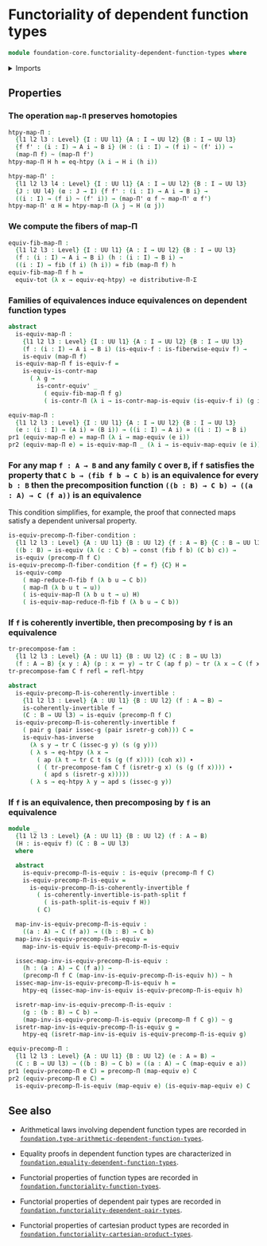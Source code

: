# Functoriality of dependent function types

```agda
module foundation-core.functoriality-dependent-function-types where
```

<details><summary>Imports</summary>

```agda
open import foundation.action-on-identifications-dependent-functions
open import foundation.action-on-identifications-functions
open import foundation.dependent-pair-types
open import foundation.function-extensionality
open import foundation.type-theoretic-principle-of-choice
open import foundation.universe-levels

open import foundation-core.coherently-invertible-maps
open import foundation-core.constant-maps
open import foundation-core.contractible-maps
open import foundation-core.contractible-types
open import foundation-core.equivalences
open import foundation-core.fibers-of-maps
open import foundation-core.function-types
open import foundation-core.functoriality-dependent-pair-types
open import foundation-core.homotopies
open import foundation-core.identity-types
open import foundation-core.path-split-maps
open import foundation-core.transport
```

</details>

## Properties

### The operation `map-Π` preserves homotopies

```agda
htpy-map-Π :
  {l1 l2 l3 : Level} {I : UU l1} {A : I → UU l2} {B : I → UU l3}
  {f f' : (i : I) → A i → B i} (H : (i : I) → (f i) ~ (f' i)) →
  (map-Π f) ~ (map-Π f')
htpy-map-Π H h = eq-htpy (λ i → H i (h i))

htpy-map-Π' :
  {l1 l2 l3 l4 : Level} {I : UU l1} {A : I → UU l2} {B : I → UU l3}
  {J : UU l4} (α : J → I) {f f' : (i : I) → A i → B i} →
  ((i : I) → (f i) ~ (f' i)) → (map-Π' α f ~ map-Π' α f')
htpy-map-Π' α H = htpy-map-Π (λ j → H (α j))
```

### We compute the fibers of map-Π

```agda
equiv-fib-map-Π :
  {l1 l2 l3 : Level} {I : UU l1} {A : I → UU l2} {B : I → UU l3}
  (f : (i : I) → A i → B i) (h : (i : I) → B i) →
  ((i : I) → fib (f i) (h i)) ≃ fib (map-Π f) h
equiv-fib-map-Π f h =
  equiv-tot (λ x → equiv-eq-htpy) ∘e distributive-Π-Σ
```

### Families of equivalences induce equivalences on dependent function types

```agda
abstract
  is-equiv-map-Π :
    {l1 l2 l3 : Level} {I : UU l1} {A : I → UU l2} {B : I → UU l3}
    (f : (i : I) → A i → B i) (is-equiv-f : is-fiberwise-equiv f) →
    is-equiv (map-Π f)
  is-equiv-map-Π f is-equiv-f =
    is-equiv-is-contr-map
      ( λ g →
        is-contr-equiv' _
          ( equiv-fib-map-Π f g)
          ( is-contr-Π (λ i → is-contr-map-is-equiv (is-equiv-f i) (g i))))

equiv-map-Π :
  {l1 l2 l3 : Level} {I : UU l1} {A : I → UU l2} {B : I → UU l3}
  (e : (i : I) → (A i) ≃ (B i)) → ((i : I) → A i) ≃ ((i : I) → B i)
pr1 (equiv-map-Π e) = map-Π (λ i → map-equiv (e i))
pr2 (equiv-map-Π e) = is-equiv-map-Π _ (λ i → is-equiv-map-equiv (e i))
```

### For any map `f : A → B` and any family `C` over `B`, if `f` satisfies the property that `C b → (fib f b → C b)` is an equivalence for every `b : B` then the precomposition function `((b : B) → C b) → ((a : A) → C (f a))` is an equivalence

This condition simplifies, for example, the proof that connected maps satisfy a
dependent universal property.

```agda
is-equiv-precomp-Π-fiber-condition :
  {l1 l2 l3 : Level} {A : UU l1} {B : UU l2} {f : A → B} {C : B → UU l3} →
  ((b : B) → is-equiv (λ (c : C b) → const (fib f b) (C b) c)) →
  is-equiv (precomp-Π f C)
is-equiv-precomp-Π-fiber-condition {f = f} {C} H =
  is-equiv-comp
    ( map-reduce-Π-fib f (λ b u → C b))
    ( map-Π (λ b u t → u))
    ( is-equiv-map-Π (λ b u t → u) H)
    ( is-equiv-map-reduce-Π-fib f (λ b u → C b))
```

### If `f` is coherently invertible, then precomposing by `f` is an equivalence

```agda
tr-precompose-fam :
  {l1 l2 l3 : Level} {A : UU l1} {B : UU l2} (C : B → UU l3)
  (f : A → B) {x y : A} (p : x ＝ y) → tr C (ap f p) ~ tr (λ x → C (f x)) p
tr-precompose-fam C f refl = refl-htpy

abstract
  is-equiv-precomp-Π-is-coherently-invertible :
    {l1 l2 l3 : Level} {A : UU l1} {B : UU l2} (f : A → B) →
    is-coherently-invertible f →
    (C : B → UU l3) → is-equiv (precomp-Π f C)
  is-equiv-precomp-Π-is-coherently-invertible f
    ( pair g (pair issec-g (pair isretr-g coh))) C =
    is-equiv-has-inverse
      (λ s y → tr C (issec-g y) (s (g y)))
      ( λ s → eq-htpy (λ x →
        ( ap (λ t → tr C t (s (g (f x)))) (coh x)) ∙
        ( ( tr-precompose-fam C f (isretr-g x) (s (g (f x)))) ∙
          ( apd s (isretr-g x)))))
      ( λ s → eq-htpy λ y → apd s (issec-g y))
```

### If `f` is an equivalence, then precomposing by `f` is an equivalence

```agda
module _
  {l1 l2 l3 : Level} {A : UU l1} {B : UU l2} (f : A → B)
  (H : is-equiv f) (C : B → UU l3)
  where

  abstract
    is-equiv-precomp-Π-is-equiv : is-equiv (precomp-Π f C)
    is-equiv-precomp-Π-is-equiv =
      is-equiv-precomp-Π-is-coherently-invertible f
        ( is-coherently-invertible-is-path-split f
          ( is-path-split-is-equiv f H))
        ( C)

  map-inv-is-equiv-precomp-Π-is-equiv :
    ((a : A) → C (f a)) → ((b : B) → C b)
  map-inv-is-equiv-precomp-Π-is-equiv =
    map-inv-is-equiv is-equiv-precomp-Π-is-equiv

  issec-map-inv-is-equiv-precomp-Π-is-equiv :
    (h : (a : A) → C (f a)) →
    (precomp-Π f C (map-inv-is-equiv-precomp-Π-is-equiv h)) ~ h
  issec-map-inv-is-equiv-precomp-Π-is-equiv h =
    htpy-eq (issec-map-inv-is-equiv is-equiv-precomp-Π-is-equiv h)

  isretr-map-inv-is-equiv-precomp-Π-is-equiv :
    (g : (b : B) → C b) →
    (map-inv-is-equiv-precomp-Π-is-equiv (precomp-Π f C g)) ~ g
  isretr-map-inv-is-equiv-precomp-Π-is-equiv g =
    htpy-eq (isretr-map-inv-is-equiv is-equiv-precomp-Π-is-equiv g)

equiv-precomp-Π :
  {l1 l2 l3 : Level} {A : UU l1} {B : UU l2} (e : A ≃ B) →
  (C : B → UU l3) → ((b : B) → C b) ≃ ((a : A) → C (map-equiv e a))
pr1 (equiv-precomp-Π e C) = precomp-Π (map-equiv e) C
pr2 (equiv-precomp-Π e C) =
  is-equiv-precomp-Π-is-equiv (map-equiv e) (is-equiv-map-equiv e) C
```

## See also

- Arithmetical laws involving dependent function types are recorded in
  [`foundation.type-arithmetic-dependent-function-types`](foundation.type-arithmetic-dependent-function-types.md).
- Equality proofs in dependent function types are characterized in
  [`foundation.equality-dependent-function-types`](foundation.equality-dependent-function-types.md).

- Functorial properties of function types are recorded in
  [`foundation.functoriality-function-types`](foundation.functoriality-function-types.md).
- Functorial properties of dependent pair types are recorded in
  [`foundation.functoriality-dependent-pair-types`](foundation.functoriality-dependent-pair-types.md).
- Functorial properties of cartesian product types are recorded in
  [`foundation.functoriality-cartesian-product-types`](foundation.functoriality-cartesian-product-types.md).

